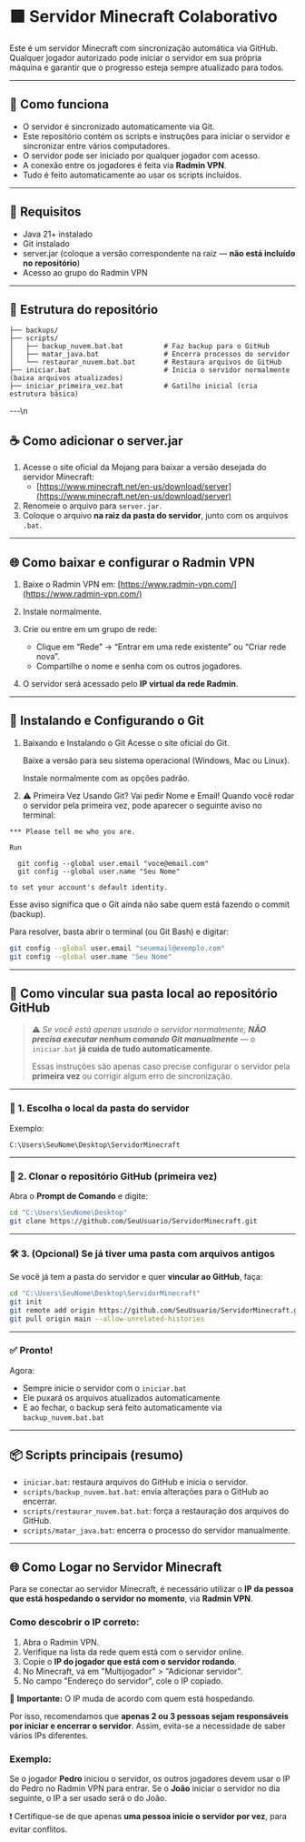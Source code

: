# 🟩 Servidor Minecraft Colaborativo

Este é um servidor Minecraft com sincronização automática via GitHub.
Qualquer jogador autorizado pode iniciar o servidor em sua própria máquina e garantir que o progresso esteja sempre atualizado para todos.

---

## 🚀 Como funciona

- O servidor é sincronizado automaticamente via Git.
- Este repositório contém os scripts e instruções para iniciar o servidor e sincronizar entre vários computadores.
- O servidor pode ser iniciado por qualquer jogador com acesso.
- A conexão entre os jogadores é feita via **Radmin VPN**.
- Tudo é feito automaticamente ao usar os scripts incluídos.

---

## 🧱 Requisitos

- Java 21+ instalado
- Git instalado
- server.jar (coloque a versão correspondente na raiz — **não está incluído no repositório**)
- Acesso ao grupo do Radmin VPN

---

## 📁 Estrutura do repositório

```
├── backups/
├── scripts/
│   ├── backup_nuvem.bat.bat          # Faz backup para o GitHub
│   ├── matar_java.bat                # Encerra processos do servidor
│   └── restaurar_nuvem.bat.bat       # Restaura arquivos do GitHub
├── iniciar.bat                       # Inicia o servidor normalmente (baixa arquivos atualizados)
├── iniciar_primeira_vez.bat          # Gatilho inicial (cria estrutura básica)
```

---\n
## ☕ Como adicionar o server.jar

1. Acesse o site oficial da Mojang para baixar a versão desejada do servidor Minecraft:
   - [https://www.minecraft.net/en-us/download/server](https://www.minecraft.net/en-us/download/server)
2. Renomeie o arquivo para `server.jar`.
3. Coloque o arquivo **na raiz da pasta do servidor**, junto com os arquivos `.bat`.

---

## 🌐 Como baixar e configurar o Radmin VPN

1. Baixe o Radmin VPN em:
   [https://www.radmin-vpn.com/](https://www.radmin-vpn.com/)

2. Instale normalmente.

3. Crie ou entre em um grupo de rede:
   - Clique em “Rede” → “Entrar em uma rede existente” ou “Criar rede nova”.
   - Compartilhe o nome e senha com os outros jogadores.

4. O servidor será acessado pelo **IP virtual da rede Radmin**.

---

## 🔸 Instalando e Configurando o Git

1. Baixando e Instalando o Git
   Acesse o site oficial do Git.

   Baixe a versão para seu sistema operacional (Windows, Mac ou Linux).

   Instale normalmente com as opções padrão.

2. ⚠️ Primeira Vez Usando Git? Vai pedir Nome e Email!
   Quando você rodar o servidor pela primeira vez, pode aparecer o seguinte aviso no terminal:

```
*** Please tell me who you are.

Run

  git config --global user.email "voce@email.com"
  git config --global user.name "Seu Nome"

to set your account's default identity.
```
Esse aviso significa que o Git ainda não sabe quem está fazendo o commit (backup).

Para resolver, basta abrir o terminal (ou Git Bash) e digitar:

```bash
git config --global user.email "seuemail@exemplo.com"
git config --global user.name "Seu Nome"
```

---

## 🔗 Como vincular sua pasta local ao repositório GitHub

> ⚠️ *Se você está apenas usando o servidor normalmente, **NÃO precisa executar nenhum comando Git manualmente*** — o `iniciar.bat` **já cuida de tudo automaticamente**.
> 
> Essas instruções são apenas caso precise configurar o servidor pela **primeira vez** ou corrigir algum erro de sincronização.

---

### 📁 1. Escolha o local da pasta do servidor

Exemplo:

```plaintext
C:\Users\SeuNome\Desktop\ServidorMinecraft
```

---

### 🧠 2. Clonar o repositório GitHub (primeira vez)

Abra o **Prompt de Comando** e digite:

```bash
cd "C:\Users\SeuNome\Desktop"
git clone https://github.com/SeuUsuario/ServidorMinecraft.git
```

---

### 🛠️ 3. (Opcional) Se já tiver uma pasta com arquivos antigos

Se você já tem a pasta do servidor e quer **vincular ao GitHub**, faça:

```bash
cd "C:\Users\SeuNome\Desktop\ServidorMinecraft"
git init
git remote add origin https://github.com/SeuUsuario/ServidorMinecraft.git
git pull origin main --allow-unrelated-histories
```

---

### ✅ Pronto!

Agora:

- Sempre inicie o servidor com o `iniciar.bat`
- Ele puxará os arquivos atualizados automaticamente
- E ao fechar, o backup será feito automaticamente via `backup_nuvem.bat.bat`

---

## 📦 Scripts principais (resumo)

- `iniciar.bat`: restaura arquivos do GitHub e inicia o servidor.
- `scripts/backup_nuvem.bat.bat`: envia alterações para o GitHub ao encerrar.
- `scripts/restaurar_nuvem.bat.bat`: força a restauração dos arquivos do GitHub.
- `scripts/matar_java.bat`: encerra o processo do servidor manualmente.

---

## 🌐 Como Logar no Servidor Minecraft

Para se conectar ao servidor Minecraft, é necessário utilizar o **IP da pessoa que está hospedando o servidor no momento**, via **Radmin VPN**.

### Como descobrir o IP correto:

1. Abra o Radmin VPN.
2. Verifique na lista da rede quem está com o servidor online.
3. Copie o **IP do jogador que está com o servidor rodando**.
4. No Minecraft, vá em "Multijogador" > "Adicionar servidor".
5. No campo "Endereço do servidor", cole o IP copiado.

🔁 **Importante:** O IP muda de acordo com quem está hospedando.

Por isso, recomendamos que **apenas 2 ou 3 pessoas sejam responsáveis por iniciar e encerrar o servidor**. Assim, evita-se a necessidade de saber vários IPs diferentes.

### Exemplo:

Se o jogador **Pedro** iniciou o servidor, os outros jogadores devem usar o IP do Pedro no Radmin VPN para entrar. Se o **João** iniciar o servidor no dia seguinte, o IP a ser usado será o do João.

❗ Certifique-se de que apenas **uma pessoa inicie o servidor por vez**, para evitar conflitos.


